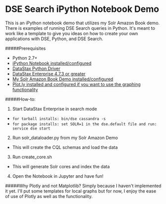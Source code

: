 # DSE Search iPython Notebook Demo

This is an iPython notebook demo that utilizes my Solr Amazon Book demo. 
There is examples of running DSE Search queries in Python. It's meant to work like a template to give you ideas on how to create your own applications with DSE, Python, and DSE Search. 


#####Prerequisites 
* Python 2.7+
* [iPython Notebook installed/configured](http://ipython.org/documentation.html)
* [DataStax Python Driver](https://github.com/datastax/python-driver) 
* [DataStax Enterprise 4.7.3 or greater](https://www.datastax.com/downloads) 
* [My Solr Amazon Book Demo installed/configured](https://github.com/Marcinthecloud/Solr-Amazon-Book-Demo)
* [Plot.ly installed and configured if you want to use the graphing functionality](https://plot.ly/)

#####How-to: 
1. Start DataStax Enterprise in search mode
  * ```for tarball installs: bin/dse cassandra -s```
  * ```for package installs: set SOLR=1 in the dse.default file and run: service dse start```
2. Run solr_dataloader.py from my Solr Amazon Demo
  * This will create the CQL schemas and load the data 
3. Run create_core.sh 
  * This will generate Solr cores and index the data
4. Open the Notebook in Jupyter and have fun! 

#####Why Plotly and not Matplotlib? 
Simply because I haven't implemented it yet. I'll put some templates for local graphs but for now, I enjoy the ease of use of Plotly as well as the functionality. 

